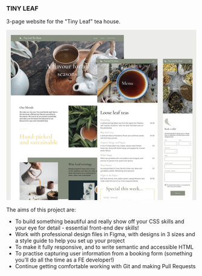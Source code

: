 ### TINY LEAF

3-page website for the "Tiny Leaf" tea house.

![Project preview screens](./preview_3%20screens.png)

The aims of this project are:

- To build something beautiful and really show off your CSS skills and your eye for detail - essential front-end dev skills!
- Work with professional design files in Figma, with designs in 3 sizes and a style guide to help you set up your project
- To make it fully responsive, and to write semantic and accessible HTML
- To practise capturing user information from a booking form (something you’ll do all the time as a FE developer!)
- Continue getting comfortable working with Git and making Pull Requests
